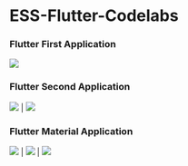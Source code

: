 # ESS-Flutter-Codelabs

### Flutter First Application
![ ](images/flutter_first_app.PNG)

### Flutter Second Application
![ ](images/flutter_second_app_1.PNG) | ![ ](images/flutter_second_app_2.PNG)

### Flutter Material Application
 
![ ](images/material_app_1.PNG) | ![ ](images/material_app_2.PNG) | ![ ](images/material_app_3.PNG)